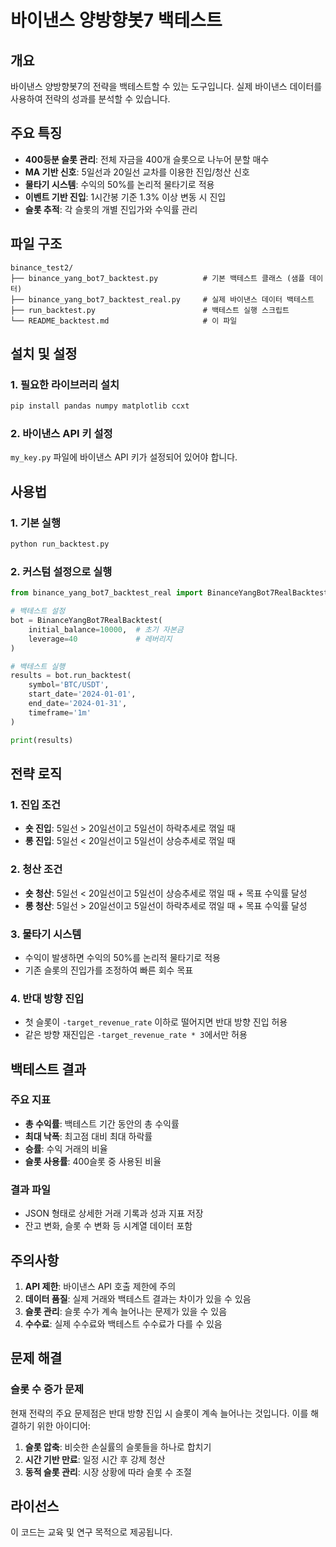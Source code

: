 # 바이낸스 양방향봇7 백테스트

## 개요
바이낸스 양방향봇7의 전략을 백테스트할 수 있는 도구입니다. 실제 바이낸스 데이터를 사용하여 전략의 성과를 분석할 수 있습니다.

## 주요 특징
- **400등분 슬롯 관리**: 전체 자금을 400개 슬롯으로 나누어 분할 매수
- **MA 기반 신호**: 5일선과 20일선 교차를 이용한 진입/청산 신호
- **물타기 시스템**: 수익의 50%를 논리적 물타기로 적용
- **이벤트 기반 진입**: 1시간봉 기준 1.3% 이상 변동 시 진입
- **슬롯 추적**: 각 슬롯의 개별 진입가와 수익률 관리

## 파일 구조
```
binance_test2/
├── binance_yang_bot7_backtest.py          # 기본 백테스트 클래스 (샘플 데이터)
├── binance_yang_bot7_backtest_real.py     # 실제 바이낸스 데이터 백테스트
├── run_backtest.py                        # 백테스트 실행 스크립트
└── README_backtest.md                     # 이 파일
```

## 설치 및 설정

### 1. 필요한 라이브러리 설치
```bash
pip install pandas numpy matplotlib ccxt
```

### 2. 바이낸스 API 키 설정
`my_key.py` 파일에 바이낸스 API 키가 설정되어 있어야 합니다.

## 사용법

### 1. 기본 실행
```bash
python run_backtest.py
```

### 2. 커스텀 설정으로 실행
```python
from binance_yang_bot7_backtest_real import BinanceYangBot7RealBacktest

# 백테스트 설정
bot = BinanceYangBot7RealBacktest(
    initial_balance=10000,  # 초기 자본금
    leverage=40             # 레버리지
)

# 백테스트 실행
results = bot.run_backtest(
    symbol='BTC/USDT',
    start_date='2024-01-01',
    end_date='2024-01-31',
    timeframe='1m'
)

print(results)
```

## 전략 로직

### 1. 진입 조건
- **숏 진입**: 5일선 > 20일선이고 5일선이 하락추세로 꺾일 때
- **롱 진입**: 5일선 < 20일선이고 5일선이 상승추세로 꺾일 때

### 2. 청산 조건
- **숏 청산**: 5일선 < 20일선이고 5일선이 상승추세로 꺾일 때 + 목표 수익률 달성
- **롱 청산**: 5일선 > 20일선이고 5일선이 하락추세로 꺾일 때 + 목표 수익률 달성

### 3. 물타기 시스템
- 수익이 발생하면 수익의 50%를 논리적 물타기로 적용
- 기존 슬롯의 진입가를 조정하여 빠른 회수 목표

### 4. 반대 방향 진입
- 첫 슬롯이 `-target_revenue_rate` 이하로 떨어지면 반대 방향 진입 허용
- 같은 방향 재진입은 `-target_revenue_rate * 3`에서만 허용

## 백테스트 결과

### 주요 지표
- **총 수익률**: 백테스트 기간 동안의 총 수익률
- **최대 낙폭**: 최고점 대비 최대 하락률
- **승률**: 수익 거래의 비율
- **슬롯 사용률**: 400슬롯 중 사용된 비율

### 결과 파일
- JSON 형태로 상세한 거래 기록과 성과 지표 저장
- 잔고 변화, 슬롯 수 변화 등 시계열 데이터 포함

## 주의사항

1. **API 제한**: 바이낸스 API 호출 제한에 주의
2. **데이터 품질**: 실제 거래와 백테스트 결과는 차이가 있을 수 있음
3. **슬롯 관리**: 슬롯 수가 계속 늘어나는 문제가 있을 수 있음
4. **수수료**: 실제 수수료와 백테스트 수수료가 다를 수 있음

## 문제 해결

### 슬롯 수 증가 문제
현재 전략의 주요 문제점은 반대 방향 진입 시 슬롯이 계속 늘어나는 것입니다. 이를 해결하기 위한 아이디어:

1. **슬롯 압축**: 비슷한 손실률의 슬롯들을 하나로 합치기
2. **시간 기반 만료**: 일정 시간 후 강제 청산
3. **동적 슬롯 관리**: 시장 상황에 따라 슬롯 수 조절

## 라이선스
이 코드는 교육 및 연구 목적으로 제공됩니다.
